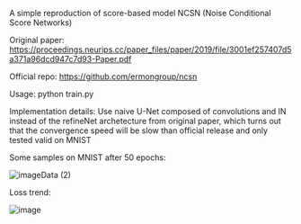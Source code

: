 A simple reproduction of score-based model NCSN (Noise Conditional Score Networks)

Original paper: https://proceedings.neurips.cc/paper_files/paper/2019/file/3001ef257407d5a371a96dcd947c7d93-Paper.pdf

Official repo: https://github.com/ermongroup/ncsn

Usage: python train.py

Implementation details: Use naive U-Net composed of convolutions and IN instead of the refineNet archetecture from original paper, which turns out that the convergence speed will be slow than official release and only tested valid on MNIST

Some samples on MNIST after 50 epochs:

![imageData (2)](https://github.com/user-attachments/assets/c6230598-dc22-4f6e-9a95-4015433f0d63)

Loss trend:

![image](https://github.com/user-attachments/assets/b02dd5ae-47af-4cf8-b444-9c46bae03933)

